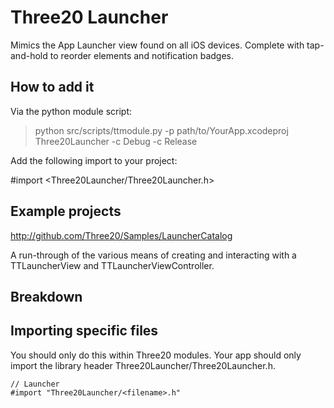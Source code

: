 
Three20 Launcher
================

Mimics the App Launcher view found on all iOS devices. Complete with tap-and-hold to
reorder elements and notification badges.


How to add it
-------------

Via the python module script:

> python src/scripts/ttmodule.py -p path/to/YourApp.xcodeproj Three20Launcher -c Debug -c Release

Add the following import to your project:

#import <Three20Launcher/Three20Launcher.h>


Example projects
----------------

http://github.com/Three20/Samples/LauncherCatalog

A run-through of the various means of creating and interacting with a TTLauncherView and
TTLauncherViewController.


Breakdown
---------


Importing specific files
------------------------

You should only do this within Three20 modules. Your app should only import the
library header Three20Launcher/Three20Launcher.h.

    // Launcher
    #import "Three20Launcher/<filename>.h"
